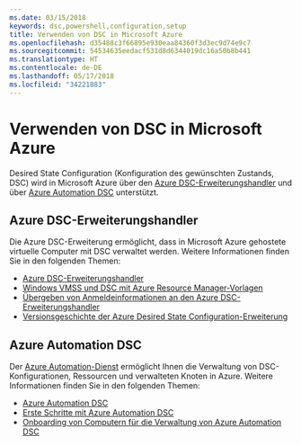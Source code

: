 ```yaml
---
ms.date: 03/15/2018
keywords: dsc,powershell,configuration,setup
title: Verwenden von DSC in Microsoft Azure
ms.openlocfilehash: d35488c3f66895e930eaa84360f3d3ec9d74e9c7
ms.sourcegitcommit: 54534635eedacf531d8d6344019dc16a50b8b441
ms.translationtype: HT
ms.contentlocale: de-DE
ms.lasthandoff: 05/17/2018
ms.locfileid: "34221883"
---
```

# <a name="using-dsc-on-microsoft-azure"></a>Verwenden von DSC in Microsoft Azure

Desired State Configuration (Konfiguration des gewünschten Zustands, DSC) wird in Microsoft Azure über den [Azure DSC-Erweiterungshandler](/azure/virtual-machines/virtual-machines-windows-extensions-dsc-overview) und über [Azure Automation DSC](/azure/automation/automation-dsc-overview) unterstützt.

## <a name="azure-desired-state-configuration-extension-handler"></a>Azure DSC-Erweiterungshandler

Die Azure DSC-Erweiterung ermöglicht, dass in Microsoft Azure gehostete virtuelle Computer mit DSC verwaltet werden.
Weitere Informationen finden Sie in den folgenden Themen:

- [Azure DSC-Erweiterungshandler](/azure/virtual-machines/virtual-machines-windows-extensions-dsc-overview)
- [Windows VMSS und DSC mit Azure Resource Manager-Vorlagen](/azure/virtual-machines/virtual-machines-windows-extensions-dsc-template)
- [Übergeben von Anmeldeinformationen an den Azure DSC-Erweiterungshandler](/azure/virtual-machines/virtual-machines-windows-extensions-dsc-credentials)
- [Versionsgeschichte der Azure Desired State Configuration-Erweiterung](azureDscexthistory.md)

## <a name="azure-automation-dsc"></a>Azure Automation DSC

Der [Azure Automation-Dienst](https://azure.microsoft.com/services/automation/) ermöglicht Ihnen die Verwaltung von DSC-Konfigurationen, Ressourcen und verwalteten Knoten in Azure. Weitere Informationen finden Sie in den folgenden Themen:

- [Azure Automation DSC](/azure/automation/automation-dsc-overview)
- [Erste Schritte mit Azure Automation DSC](/azure/automation/automation-dsc-getting-started)
- [Onboarding von Computern für die Verwaltung von Azure Automation DSC](/azure/automation/automation-dsc-onboarding)